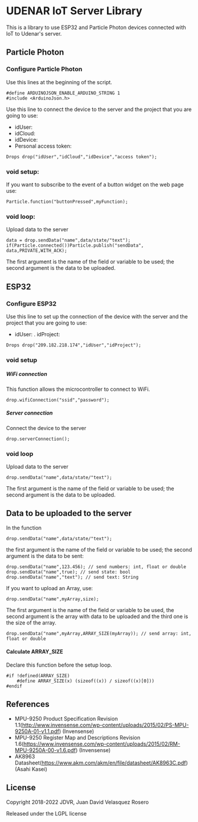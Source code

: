 # UDENAR IoT Server Library
This is a library to use ESP32 and Particle Photon devices connected with IoT to Udenar's server.

## Particle Photon

### Configure Particle Photon

Use this lines at the beginning of the script.
```
#define ARDUINOJSON_ENABLE_ARDUINO_STRING 1
#include <ArduinoJson.h>
```
Use this line to connect the device to the server and the project that you are going to use:
- idUser: 
- idCloud:
- idDevice:
- Personal access token: 
```
Drops drop("idUser","idCloud","idDevice","access token");
```
### void setup:
If you want to subscribe to the event of a button widget on the web page use:
```
Particle.function("buttonPressed",myFunction);
```
### void loop:
Upload data to the server
```
data = drop.sendData("name",data/state/"text");
if(Particle.connected())Particle.publish("sendData", data,PRIVATE,WITH_ACK);
```
The first argument is the name of the field or variable to be used; the second argument is the data to be uploaded.

## ESP32

### Configure ESP32

Use this line to set up the connection of the device with the server and the project that you are going to use:
- idUser: 
. idProject: 
```
Drops drop("209.182.218.174","idUser","idProject");
```
### void setup
##### WiFi connection
This function allows the microcontroller to connect to WiFi.
```
drop.wifiConnection("ssid","password");
```
##### Server connection
Connect the device to the server
```
drop.serverConnection();
```
### void loop
Upload data to the server
```
drop.sendData("name",data/state/"text");
```
The first argument is the name of the field or variable to be used; the second argument is the data to be uploaded.

## Data to be uploaded to the server
In the function
```
drop.sendData("name",data/state/"text");
```
the first argument is the name of the field or variable to be used; the second argument is the data to be sent:
```
drop.sendData("name",123.456); // send numbers: int, float or double
drop.sendData("name",true); // send state: bool
drop.sendData("name","text"); // send text: String
```
If you want to upload an Array, use:
```
drop.sendData("name",myArray,size);
```
The first argument is the name of the field or variable to be used, the second argument is the array with data to be uploaded and the third one is the size of the array.
```
drop.sendData("name",myArray,ARRAY_SIZE(myArray)); // send array: int, float or double
```
#### Calculate ARRAY_SIZE
Declare this function before the setup loop.
```
#if !defined(ARRAY_SIZE)
    #define ARRAY_SIZE(x) (sizeof((x)) / sizeof((x)[0]))
#endif
```

## References

- MPU-9250 Product Specification Revision 1.1(http://www.invensense.com/wp-content/uploads/2015/02/PS-MPU-9250A-01-v1.1.pdf) (Invensense)
- MPU-9250 Register Map and Descriptions Revision 1.6(https://www.invensense.com/wp-content/uploads/2015/02/RM-MPU-9250A-00-v1.6.pdf) (Invensense)
- AK8963 Datasheet(https://www.akm.com/akm/en/file/datasheet/AK8963C.pdf) (Asahi Kasei)

## License
Copyright 2018-2022 JDVR, Juan David Velasquez Rosero

Released under the LGPL license
